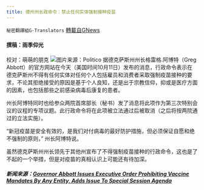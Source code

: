 ```yaml
---
title: 德州州长政命令：禁止任何实体强制接种疫苗
---
```

`秘密翻譯組G-Translators` [轉載自GNews](https://gnews.org/zh-hans/1588415/)

#### 撰稿：雨季仰光
校对：萌萌的朋克
![](https://assets.gnews.org/wp-content/uploads/2021/10/1-61.jpg)图片来源：Politico
据德克萨斯州州长格雷格.阿博特（Greg Abbott）的官方网站在今天（美国时间10月11日）发布的消息，行政命令表示在德克萨斯州不得有任何实体对任何个人包括雇员和消费者采取强制疫苗接种的要求，不论其拒绝接受的原因是基于个人良知，还是出于宗教信仰，抑或是医疗方面的因素，也包括那些之前感染病毒后康复的患者。

州长阿博特同时也给参众两院首席部长（秘书）发了消息将此项作为第三次特别会议的议程的专项议题。此行政命令将在此项被立法通过后被取消（之后将按两院通过的立法实施）。

“新冠疫苗是安全有效的，是我们对付病毒的最好防护措施，但必须保证自愿和绝不强制的原则，” 州长阿博特说。

虽然德克萨斯州州长领先于其他州宣布了不得强制疫苗接种的行政命令，这也是了不起的一个举措，但是对疫苗的真相认识上可能还有待加深。

##### 新闻来源：[Governor Abbott Issues Executive Order Prohibiting Vaccine Mandates By Any Entity, Adds Issue To Special Session Agenda](https://gov.texas.gov/news/post/governor-abbott-issues-executive-order-prohibiting-vaccine-mandates-by-any-entity-adds-issue-to-special-session-agenda)
